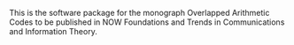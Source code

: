This is the software package for the monograph Overlapped Arithmetic Codes to be published in NOW Foundations and Trends in Communications and Information Theory.
